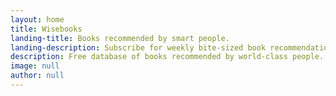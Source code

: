```yaml
---
layout: home
title: Wisebooks
landing-title: Books recommended by smart people.
landing-description: Subscribe for weekly bite-sized book recommendations.
description: Free database of books recommended by world-class people.
image: null
author: null
---
```

